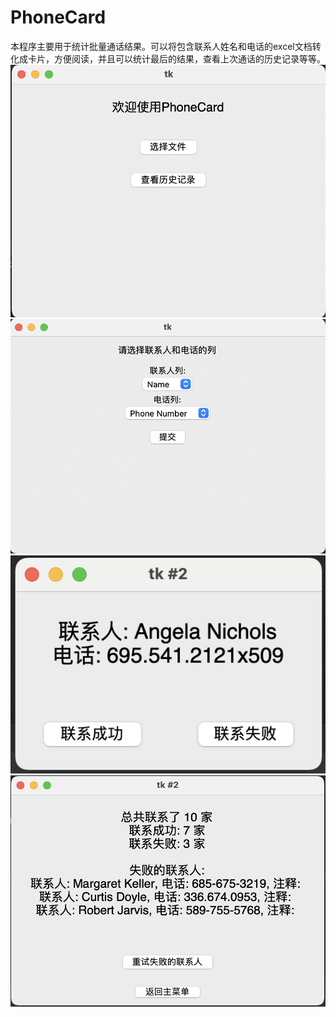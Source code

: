 # PhoneCard
本程序主要用于统计批量通话结果。可以将包含联系人姓名和电话的excel文档转化成卡片，方便阅读，并且可以统计最后的结果，查看上次通话的历史记录等等。
![image](https://github.com/worldtree43/PhoneCard/blob/main/img/Phonecard_1.png)
![image](https://github.com/worldtree43/PhoneCard/blob/main/img/Phonecard_2.png)
![image](https://github.com/worldtree43/PhoneCard/blob/main/img/Phonecard_3.png)
![image](https://github.com/worldtree43/PhoneCard/blob/main/img/Phonecard_4.png)
